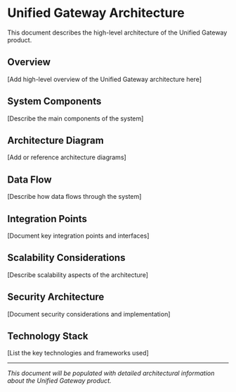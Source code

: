 # Unified Gateway Architecture

This document describes the high-level architecture of the Unified Gateway product.

## Overview

[Add high-level overview of the Unified Gateway architecture here]

## System Components

[Describe the main components of the system]

## Architecture Diagram

[Add or reference architecture diagrams]

## Data Flow

[Describe how data flows through the system]

## Integration Points

[Document key integration points and interfaces]

## Scalability Considerations

[Describe scalability aspects of the architecture]

## Security Architecture

[Document security considerations and implementation]

## Technology Stack

[List the key technologies and frameworks used]

---

*This document will be populated with detailed architectural information about the Unified Gateway product.*
